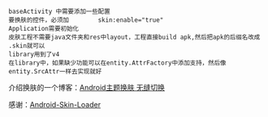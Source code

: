 
    baseActivity 中需要添加一些配置
    要换肤的控件，必须加        skin:enable="true"
    Application需要初始化
    皮肤工程不需要java文件夹和res中layout，工程直接build apk,然后把apk的后缀名改成 .skin就可以
    library用到了v4
    在library中，如果缺少功能可以在entity.AttrFactory中添加支持，然后像entity.SrcAttr一样去实现就好
介绍换肤的一个博客：[Android主题换肤 无缝切换](https://www.jianshu.com/p/af7c0585dd5b)

感谢：[Android-Skin-Loader](https://github.com/fengjundev/Android-Skin-Loader)